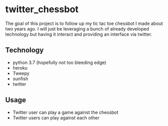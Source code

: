 # twitter_chessbot

The goal of this project is to follow up my tic tac toe chessbot I made about two years ago. I will just be leveraging a bunch of already developed technology but having it interact and providing an interface via twitter.

## Technology
- python 3.7 (hopefully not too bleeding edge)
- heroku
- Tweepy
- sunfish
- twitter

## Usage
- Twitter user can play a game against the chessbot
- Twitter users can play against each other
